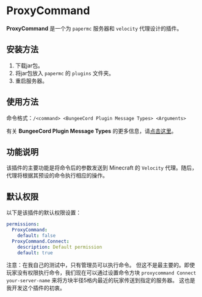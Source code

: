 # ProxyCommand

**ProxyCommand** 是一个为 `papermc` 服务器和 `velocity` 代理设计的插件。

## 安装方法
1. 下载jar包。
2. 将jar包放入 `papermc` 的 `plugins` 文件夹。
3. 重启服务器。

## 使用方法
命令格式：`/<command> <BungeeCord Plugin Message Types> <Arguments>`

有关 **BungeeCord Plugin Message Types** 的更多信息，请[点击这里](https://docs.papermc.io/paper/dev/plugin-messaging)。

## 功能说明
该插件的主要功能是将命令后的参数发送到 Minecraft 的 `Velocity` 代理。随后，代理将根据其预设的命令执行相应的操作。

## 默认权限

以下是该插件的默认权限设置：

```yaml
permissions:
  ProxyCommand:
    default: false
  ProxyCommand.Connect:
    description: Default permission
    default: true
```
注意：在我自己的测试中，只有管理员可以执行命令。
但这不是最主要的。即使玩家没有权限执行命令，我们现在可以通过设置命令方块 `proxycommand Connect your-server-name` 来将方块半径5格内最近的玩家传送到指定的服务器。
这也是我开发这个插件的初衷。
